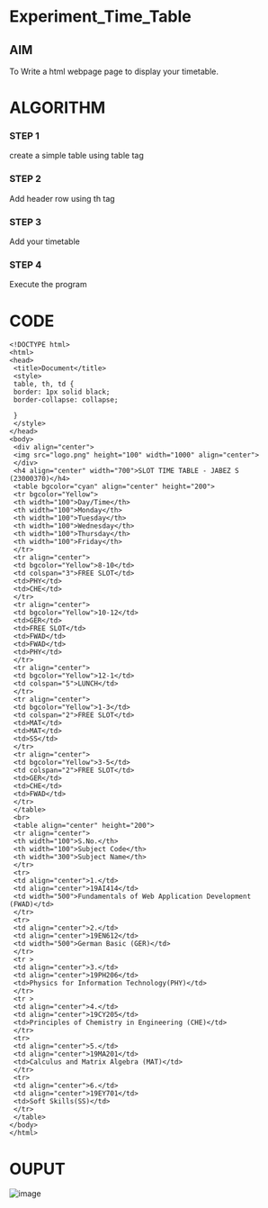 # Experiment_Time_Table

## AIM
To Write a html webpage page to display your timetable.

# ALGORITHM
### STEP 1
create a simple table using table tag
### STEP 2
Add header row using th tag
### STEP 3
Add your timetable
### STEP 4
Execute the program

# CODE
```
<!DOCTYPE html>
<html>
<head>
 <title>Document</title>
 <style>
 table, th, td {
 border: 1px solid black;
 border-collapse: collapse;
 
 }
 </style>
</head>
<body>
 <div align="center">
 <img src="logo.png" height="100" width="1000" align="center">
 </div>
 <h4 align="center" width="700">SLOT TIME TABLE - JABEZ S
(23000370)</h4>
 <table bgcolor="cyan" align="center" height="200">
 <tr bgcolor="Yellow">
 <th width="100">Day/Time</th>
 <th width="100">Monday</th>
 <th width="100">Tuesday</th>
 <th width="100">Wednesday</th>
 <th width="100">Thursday</th>
 <th width="100">Friday</th>
 </tr>
 <tr align="center">
 <td bgcolor="Yellow">8-10</td>
 <td colspan="3">FREE SLOT</td>
 <td>PHY</td>
 <td>CHE</td>
 </tr>
 <tr align="center">
 <td bgcolor="Yellow">10-12</td>
 <td>GER</td>
 <td>FREE SLOT</td>
 <td>FWAD</td>
 <td>FWAD</td>
 <td>PHY</td>
 </tr>
 <tr align="center">
 <td bgcolor="Yellow">12-1</td>
 <td colspan="5">LUNCH</td>
 </tr>
 <tr align="center">
 <td bgcolor="Yellow">1-3</td>
 <td colspan="2">FREE SLOT</td>
 <td>MAT</td>
 <td>MAT</td>
 <td>SS</td>
 </tr>
 <tr align="center">
 <td bgcolor="Yellow">3-5</td>
 <td colspan="2">FREE SLOT</td>
 <td>GER</td>
 <td>CHE</td>
 <td>FWAD</td>
 </tr>
 </table>
 <br>
 <table align="center" height="200">
 <tr align="center">
 <th width="100">S.No.</th>
 <th width="100">Subject Code</th>
 <th width="300">Subject Name</th>
 </tr>
 <tr>
 <td align="center">1.</td>
 <td align="center">19AI414</td>
 <td width="500">Fundamentals of Web Application Development
(FWAD)</td>
 </tr>
 <tr>
 <td align="center">2.</td>
 <td align="center">19EN612</td>
 <td width="500">German Basic (GER)</td>
 </tr>
 <tr >
 <td align="center">3.</td>
 <td align="center">19PH206</td>
 <td>Physics for Information Technology(PHY)</td>
 </tr>
 <tr >
 <td align="center">4.</td>
 <td align="center">19CY205</td>
 <td>Principles of Chemistry in Engineering (CHE)</td>
 </tr>
 <tr>
 <td align="center">5.</td>
 <td align="center">19MA201</td>
 <td>Calculus and Matrix Algebra (MAT)</td>
 </tr>
 <tr>
 <td align="center">6.</td>
 <td align="center">19EY701</td>
 <td>Soft Skills(SS)</td>
 </tr>
 </table>
</body>
</html>
```


# OUPUT
![image](https://github.com/jabezs2005/timetable/assets/147473463/86eb4118-0567-48c2-a508-dbbed6968bfd)
